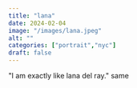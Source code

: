 ```yaml
---
title: "lana"
date: 2024-02-04
image: "/images/lana.jpeg"
alt: ""
categories: ["portrait","nyc"]
draft: false
---
```


"I am exactly like lana del ray." same